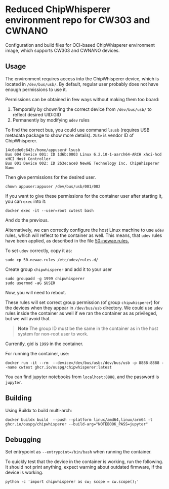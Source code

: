 
# Reduced ChipWhisperer environment repo for CW303 and CWNANO 

Configuration and build files for OCI-based ChipWhisperer environment image, which supports CW303 and CWNANO devices. 

## Usage

The environment requires access into the ChipWhisperer device, which is located in `/dev/bus/usb/`.
By default, regular user probably does not have enough permissions to use it.

Permissions can be obtained in few ways without making them too board:

1. Temporally by chown'ing the correct device from `/dev/bus/usb/` to reflect desired UID:GID
2. Permanently by modifying `udev` rules

To find the correct bus, you could use command `lsusb` (requires USB metadata package to show more details).
`2b3e` is vendor ID of ChipWhisperer.

```console
14c6ede0c643:/home/appuser# lsusb
Bus 004 Device 001: ID 1d6b:0003 Linux 6.2.10-1-aarch64-ARCH xhci-hcd xHCI Host Controller
Bus 001 Device 002: ID 2b3e:ace0 NewAE Technology Inc. ChipWhisperer Nano 
```

Then give permissions for the desired user. 
```console
chown appuser:appuser /dev/bus/usb/001/002
```
If you want to give these permissions for the container user after starting it, you can `exec` into it:
```console
docker exec -it --user=root cwtest bash
```
And do the previous.


Alternatively, we can correctly configure the host Linux machine to use `udev` rules, which will reflect to the container as well.
This means, that `udev` rules have been applied, as described in the file [50-newae.rules.](50-newae.rules)

To set `udev` correctly, copy it as:

```console
sudo cp 50-newae.rules /etc/udev/rules.d/
```
Create group `chipwhisperer` and add it to your user

```console
sudo groupadd -g 1999 chipwhisperer
sudo usermod -aG $USER
```

Now, you will need to reboot.


These rules will set correct group permission (of group `chipwhisperer`) for the devices when they appear in `/dev/bus/usb` directory.
We could use `udev` rules inside the container as well if we ran the container as as privileged, but we will avoid that.

> **Note**
> The group ID must be the same in the container as in the host system for non-root user to work.

Currently, gid is `1999` in the container.  


For running the container, use:

```console
docker run -it --rm  --device=/dev/bus/usb:/dev/bus/usb -p 8888:8888 --name cwtest ghcr.io/ouspg/chipwhisperer:latest
```

You can find jupyter notebooks from `localhost:8888`, and the password is `jupyter`.


## Building

Using Buildx to build multi-arch:
```console
docker buildx build  --push --platform linux/amd64,linux/arm64 -t ghcr.io/ouspg/chipwhisperer --build-arg="NOTEBOOK_PASS=jupyter"
```

## Debugging

Set entrypoint as `--entrypoint=/bin/bash` when running the container.


To quickly test that the device in the container is working, run the following.
It should not print anything, expect warning about outdated firmware, if the device is working.

```console
python -c 'import chipwhisperer as cw; scope = cw.scope();'
```